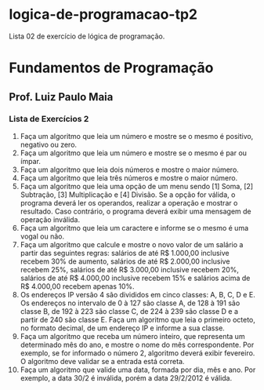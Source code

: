# logica-de-programacao-tp2
Lista 02 de exercício de lógica de programação.

<h1>Fundamentos de Programação</h1>
<h2>Prof. Luiz Paulo Maia</h2>
<h3>Lista de Exercícios 2</h3>

1. Faça um algoritmo que leia um número e mostre se o mesmo é positivo, negativo ou zero.<br>
2. Faça um algoritmo que leia um número e mostre se o mesmo é par ou ímpar.<br>
3. Faça um algoritmo que leia dois números e mostre o maior número.<br>
4. Faça um algoritmo que leia três números e mostre o maior número.<br>
5. Faça um algoritmo que leia uma opção de um menu sendo [1] Soma, [2] Subtração, [3] Multiplicação e [4] Divisão. Se a opção for válida, o programa deverá ler os operandos, realizar a operação e mostrar o resultado. Caso contrário, o programa deverá exibir uma mensagem de operação inválida.<br>
6. Faça um algoritmo que leia um caractere e informe se o mesmo é uma vogal ou não.<br>
7. Faça um algoritmo que calcule e mostre o novo valor de um salário a partir das seguintes regras: salários de até R$ 1.000,00 inclusive recebem 30% de aumento, salários de até R$ 2.000,00 inclusive recebem 25%, salários de até R$ 3.000,00 inclusive recebem 20%, salários de até R$ 4.000,00 inclusive recebem 15% e salários acima de R$ 4.000,00 recebem apenas 10%.<br>
8. Os endereços IP versão 4 são divididos em cinco classes: A, B, C, D e E. Os endereços no intervalo de 0 à 127 são classe A, de 128 à 191 são classe B, de 192 à 223 são classe C, de 224 à 239 são classe D e a partir de 240 são classe E. Faça um algoritmo que leia o primeiro octeto, no formato decimal, de um endereço IP e informe a sua classe.<br>
9. Faça um algoritmo que receba um número inteiro, que representa um determinado mês do ano, e mostre o nome do mês correspondente. Por exemplo, se for informado o número 2, algoritmo deverá exibir fevereiro. O algoritmo deve validar se a entrada está correta.<br>
10. Faça um algoritmo que valide uma data, formada por dia, mês e ano. Por exemplo, a data 30/2 é inválida, porém a data 29/2/2012 é válida.
